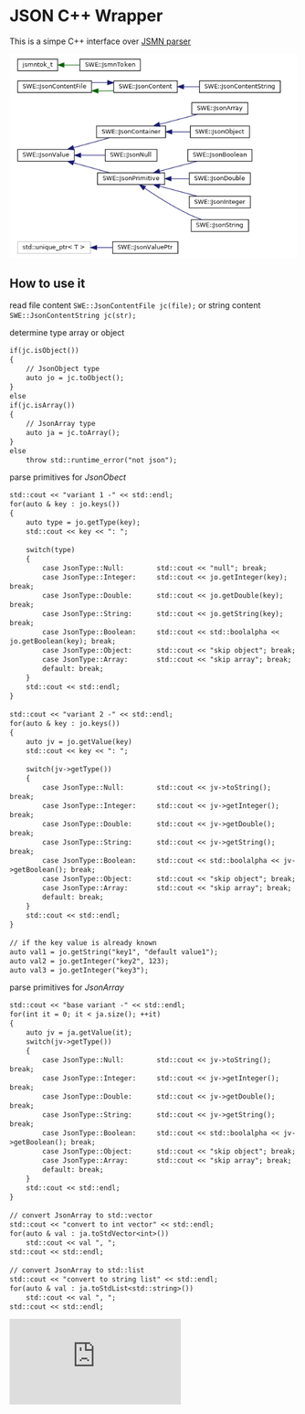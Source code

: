 # JSON C++ Wrapper
This is a simpe C++ interface over [JSMN parser](https://github.com/zserge/jsmn)

![structure](https://github.com/AndreyBarmaley/JsonWrapperCpp/blob/main/classes.png)

## How to use it

read file content `SWE::JsonContentFile jc(file);` or string content `SWE::JsonContentString jc(str);`

determine type array or object
```
if(jc.isObject())
{
    // JsonObject type
    auto jo = jc.toObject();
}
else
if(jc.isArray())
{
    // JsonArray type
    auto ja = jc.toArray();
}
else
    throw std::runtime_error("not json");
```

parse primitives for *JsonObect*
```
std::cout << "variant 1 -" << std::endl;
for(auto & key : jo.keys())
{
    auto type = jo.getType(key);
    std::cout << key << ": ";

    switch(type)
    {
        case JsonType::Null:        std::cout << "null"; break;
        case JsonType::Integer:     std::cout << jo.getInteger(key); break;
        case JsonType::Double:      std::cout << jo.getDouble(key); break;
        case JsonType::String:      std::cout << jo.getString(key); break;
        case JsonType::Boolean:     std::cout << std::boolalpha << jo.getBoolean(key); break;
        case JsonType::Object:      std::cout << "skip object"; break;
        case JsonType::Array:       std::cout << "skip array"; break;
        default: break;
    }
    std::cout << std::endl;
}

std::cout << "variant 2 -" << std::endl;
for(auto & key : jo.keys())
{
    auto jv = jo.getValue(key)
    std::cout << key << ": ";

    switch(jv->getType())
    {
        case JsonType::Null:        std::cout << jv->toString(); break;
        case JsonType::Integer:     std::cout << jv->getInteger(); break;
        case JsonType::Double:      std::cout << jv->getDouble(); break;
        case JsonType::String:      std::cout << jv->getString(); break;
        case JsonType::Boolean:     std::cout << std::boolalpha << jv->getBoolean(); break;
        case JsonType::Object:      std::cout << "skip object"; break;
        case JsonType::Array:       std::cout << "skip array"; break;
        default: break;
    }
    std::cout << std::endl;
}

// if the key value is already known
auto val1 = jo.getString("key1", "default value1");
auto val2 = jo.getInteger("key2", 123);
auto val3 = jo.getInteger("key3");
```

parse primitives for *JsonArray*
```
std::cout << "base variant -" << std::endl;
for(int it = 0; it < ja.size(); ++it)
{
    auto jv = ja.getValue(it);
    switch(jv->getType())
    {
        case JsonType::Null:        std::cout << jv->toString(); break;
        case JsonType::Integer:     std::cout << jv->getInteger(); break;
        case JsonType::Double:      std::cout << jv->getDouble(); break;
        case JsonType::String:      std::cout << jv->getString(); break;
        case JsonType::Boolean:     std::cout << std::boolalpha << jv->getBoolean(); break;
        case JsonType::Object:      std::cout << "skip object"; break;
        case JsonType::Array:       std::cout << "skip array"; break;
        default: break;
    }
    std::cout << std::endl;
}

// convert JsonArray to std::vector
std::cout << "convert to int vector" << std::endl;
for(auto & val : ja.toStdVector<int>())
    std::cout << val ", ";
std::cout << std::endl;

// convert JsonArray to std::list
std::cout << "convert to string list" << std::endl;
for(auto & val : ja.toStdList<std::string>())
    std::cout << val ", ";
std::cout << std::endl;
```

![API Documentation](https://andreybarmaley.github.io/JsonWrapperCpp/html/annotated.html)
